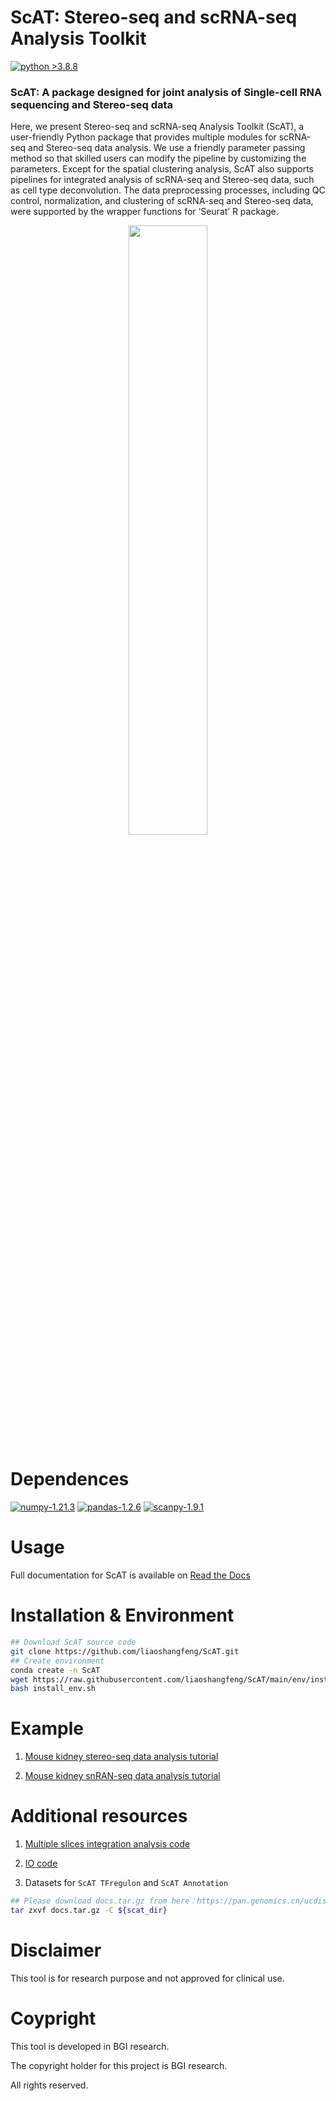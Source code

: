 # ScAT: Stereo-seq and scRNA-seq Analysis Toolkit

[![python >3.8.8](https://img.shields.io/badge/python-3.8.8-brightgreen)](https://www.python.org/) 

### ScAT: A package designed for joint analysis of Single-cell RNA sequencing and Stereo-seq data
Here, we present Stereo-seq and scRNA-seq Analysis Toolkit (ScAT), a user-friendly Python package that provides multiple modules for scRNA-seq and Stereo-seq data analysis. We use a friendly parameter passing method so that skilled users can modify the pipeline by customizing the parameters. Except for the spatial clustering analysis, ScAT also supports pipelines for integrated analysis of scRNA-seq and Stereo-seq data, such as cell type deconvolution. The data preprocessing processes, including QC control, normalization, and clustering of scRNA-seq and Stereo-seq data, were supported by the wrapper functions for ‘Seurat’ R package.


<p align="center" width="100%">
    <img width="50%" src="https://github.com/liaoshangfeng/ScAT/blob/main/example/ScAT_overview.jpg" alt="" title="ScAT Overview"> 
</p>

# Dependences

[![numpy-1.21.3](https://img.shields.io/badge/numpy-1.21.3-red)](https://github.com/numpy/numpy)
[![pandas-1.2.6](https://img.shields.io/badge/pandas-1.2.6-lightgrey)](https://github.com/pandas-dev/pandas)
[![scanpy-1.9.1](https://img.shields.io/badge/scanpy-1.8.1-blue)](https://github.com/theislab/scanpy)


# Usage

Full documentation for ScAT is available on [Read the Docs](https://github.com/liaoshangfeng/ScAT/blob/main/ScAT_vignette.md)

# Installation & Environment

```bash
## Download ScAT source code
git clone https://github.com/liaoshangfeng/ScAT.git
## Create environment
conda create -n ScAT
wget https://raw.githubusercontent.com/liaoshangfeng/ScAT/main/env/install_env.sh
bash install_env.sh
```

# Example

1. [Mouse kidney stereo-seq data analysis tutorial](https://github.com/liaoshangfeng/ScAT/blob/main/tutorial/ScAT_mouse_kidney_tutorial_F2.ipynb)

2. [Mouse kidney snRAN-seq data analysis tutorial](https://github.com/liaoshangfeng/ScAT/blob/main/tutorial/ScA_mouse_kidney_sc_tutorial.ipynb)

# Additional resources


1. [Multiple slices integration analysis code](https://github.com/liaoshangfeng/ScAT/tree/main/src/MultiSlicesAnalysis)

2. [IO code](https://github.com/liaoshangfeng/ScAT/tree/main/src/IO)

3. Datasets for `ScAT TFregulon` and `ScAT Annotation`
```bash
## Please download docs.tar.gz from here：https://pan.genomics.cn/ucdisk/s/uqyeee.
tar zxvf docs.tar.gz -C ${scat_dir}
```

# Disclaimer

This tool is for research purpose and not approved for clinical use.


# Coypright

This tool is developed in BGI research.

The copyright holder for this project is BGI research.

All rights reserved.
